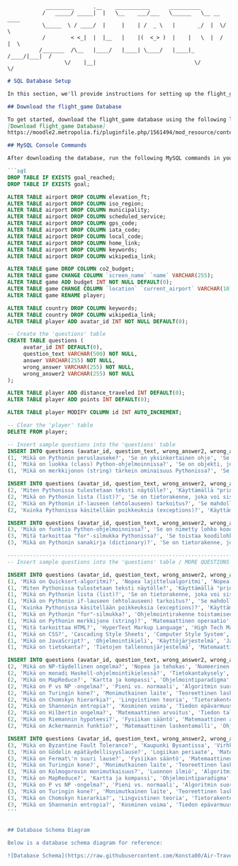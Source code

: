      
                                    
                _________      .__    ___________      __________              
               /   _____/ _____|  |   \__    ___/___   \______   \__ __  ____  
               \_____  \ / ____/  |     |    | /  _ \   |       _/  |  \/    \ 
               /        < <_|  |  |__   |    |(  <_> )  |    |   \  |  /   |  \
              /_______  /\__   |____/   |____| \____/   |____|_  /____/|___|  /
                      \/    |__|                               \/           \/ 

```markdown
# SQL Database Setup

In this section, we'll provide instructions for setting up the flight_game database and making necessary schema changes. 

## Download the flight_game Database

To get started, download the flight_game database using the following link:
[Download flight_game Database]
https://moodle2.metropolia.fi/pluginfile.php/1561494/mod_resource/content/1/lp.sql

## MySQL Console Commands

After downloading the database, run the following MySQL commands in your console to make the required modifications:

```sql
DROP TABLE IF EXISTS goal_reached;
DROP TABLE IF EXISTS goal;

ALTER TABLE airport DROP COLUMN elevation_ft;
ALTER TABLE airport DROP COLUMN iso_region;
ALTER TABLE airport DROP COLUMN municipality;
ALTER TABLE airport DROP COLUMN scheduled_service;
ALTER TABLE airport DROP COLUMN gps_code;
ALTER TABLE airport DROP COLUMN iata_code;
ALTER TABLE airport DROP COLUMN local_code;
ALTER TABLE airport DROP COLUMN home_link;
ALTER TABLE airport DROP COLUMN keywords;
ALTER TABLE airport DROP COLUMN wikipedia_link;

ALTER TABLE game DROP COLUMN co2_budget;
ALTER TABLE game CHANGE COLUMN `screen_name` `name` VARCHAR(255);
ALTER TABLE game ADD budget INT NOT NULL DEFAULT(0);
ALTER TABLE game CHANGE COLUMN `location` `current_airport` VARCHAR(10);
ALTER TABLE game RENAME player;

ALTER TABLE country DROP COLUMN keywords;
ALTER TABLE country DROP COLUMN wikipedia_link;
ALTER TABLE player ADD avatar_id INT NOT NULL DEFAULT(0);

-- Create the 'questions' table
CREATE TABLE questions (
     avatar_id INT DEFAULT(0),
     question_text VARCHAR(500) NOT NULL,
     answer VARCHAR(255) NOT NULL,
     wrong_answer VARCHAR(255) NOT NULL,
     wrong_answer2 VARCHAR(255) NOT NULL
);

ALTER TABLE player ADD distance_traveled INT DEFAULT(0);
ALTER TABLE player ADD points INT DEFAULT(0);

ALTER TABLE player MODIFY COLUMN id INT AUTO_INCREMENT;

-- Clear the 'player' table
DELETE FROM player;

-- Insert sample questions into the 'questions' table
INSERT INTO questions (avatar_id, question_text, wrong_answer2, wrong_answer, answer) VALUES
(1, 'Mikä on Pythonin peruslauseke?', 'Se on yksinkertainen ohje', 'Se suorittaa tietyn tehtävän', 'Peruslauseke Pythonissa on "print()"'),
(1, 'Mikä on luokka (class) Python-ohjelmoinnissa?', 'Se on objekti, joka voi sisältää toiminnallisuutta', 'Se on Pythonin avainsana', 'Luokka on objekti, joka voi sisältää toiminnallisuutta'),
(1, 'Mikä on merkkijonon (string) tärkein ominaisuus Pythonissa?', 'Se voi sisältää tekstiä', 'Se on vain numero', 'Merkkijono voi sisältää tekstiä');

INSERT INTO questions (avatar_id, question_text, wrong_answer2, wrong_answer, answer) VALUES
(2, 'Miten Pythonissa tulostetaan teksti näytölle?', 'Käyttämällä "print()" -funktiota', 'Käyttämällä "input()" -funktiota', 'Pythonissa teksti tulostetaan näytölle käyttämällä "print()" -funktiota'),
(2, 'Mikä on Pythonin lista (list)?', 'Se on tietorakenne, joka voi sisältää useita alkioita', 'Se on Pythonin versio sanakirjasta', 'Lista on tietorakenne, joka voi sisältää useita alkioita'),
(2, 'Mikä on Pythonin if-lauseen (ehtolauseen) tarkoitus?', 'Se mahdollistaa ehtoisen suorituksen', 'Se lopettaa ohjelman suorituksen', 'If-lause mahdollistaa ehtoisen suorituksen riippuen annetusta ehdosta'),
(2, 'Kuinka Pythonissa käsitellään poikkeuksia (exceptions)?', 'Käyttämällä try ja except lohkoja', 'Poikkeuksia ei voi käsitellä Pythonissa', 'Pythonissa poikkeuksia käsitellään try ja except lohkoilla');

INSERT INTO questions (avatar_id, question_text, wrong_answer2, wrong_answer, answer) VALUES
(3, 'Mikä on funktio Python-ohjelmoinnissa?', 'Se on nimetty lohko koodia', 'Se on tietorakenne', 'Funktio on nimetty lohko koodia, joka suorittaa tietyn tehtävän'),
(3, 'Mitä tarkoittaa "for"-silmukka Pythonissa?', 'Se toistaa koodilohkoa useita kertoja', 'Se lopettaa ohjelman suorituksen', '"for"-silmukka toistaa koodilohkoa useita kertoja annetun ehdon perusteella'),
(3, 'Mikä on Pythonin sanakirja (dictionary)?', 'Se on tietorakenne, joka sisältää avain-arvo -pareja', 'Se on lista', 'Sanakirja on tietorakenne, joka sisältää avain-arvo -pareja');

-----------------------------------------------------------------------
-- Insert sample questions into the 'questions' table / MORE QUESTIONS

INSERT INTO questions (avatar_id, question_text, wrong_answer2, wrong_answer, answer) VALUES
(1, 'Mikä on Quicksort-algoritmi?', 'Nopea lajittelualgoritmi', 'Nopea internet-yhteys', 'Tehokas lajittelualgoritmi'),
(1, 'Miten Pythonissa tulostetaan teksti näytölle?', 'Käyttämällä "print()" -funktiota', 'Käyttämällä "input()" -funktiota', 'Pythonissa teksti tulostetaan näytölle käyttämällä "print()" -funktiota'),
(1, 'Mikä on Pythonin lista (list)?', 'Se on tietorakenne, joka voi sisältää useita alkioita', 'Se on Pythonin versio sanakirjasta', 'Lista on tietorakenne, joka voi sisältää useita alkioita'),
(1, 'Mikä on Pythonin if-lauseen (ehtolauseen) tarkoitus?', 'Se mahdollistaa ehtoisen suorituksen', 'Se lopettaa ohjelman suorituksen', 'If-lause mahdollistaa ehtoisen suorituksen riippuen annetusta ehdosta'),
(1, 'Kuinka Pythonissa käsitellään poikkeuksia (exceptions)?', 'Käyttämällä try ja except lohkoja', 'Poikkeuksia ei voi käsitellä Pythonissa', 'Pythonissa poikkeuksia käsitellään try ja except lohkoilla'),
(1, 'Mikä on Pythonin "for"-silmukka?', 'Ohjelmointirakenne toistamiseen', 'Matemaattinen kaava', 'Pythonin for-silmukka toistaa tiettyä koodilohkoa annetun määrän kertoja'),
(1, 'Mikä on Pythonin merkkijono (string)?', 'Matemaattinen operaatio', 'Sarja numeroita', 'Merkkijono Pythonissa on tietotyyppi, joka sisältää tekstiä'),
(1, 'Mitä tarkoittaa HTML?', 'HyperText Markup Language', 'High Tech Machine Learning', 'HTML on lyhenne sanoista HyperText Markup Language'),
(1, 'Mikä on CSS?', 'Cascading Style Sheets', 'Computer Style System', 'CSS on lyhenne sanoista Cascading Style Sheets'),
(1, 'Mikä on JavaScript?', 'Ohjelmointikieli', 'Käyttöjärjestelmä', 'JavaScript on ohjelmointikieli, joka mahdollistaa vuorovaikutuksen verkkosivujen kanssa'),
(1, 'Mikä on tietokanta?', 'Tietojen tallennusjärjestelmä', 'Matemaattinen kaava', 'Tietokanta on järjestelmä tietojen tallentamiseen, hallintaan ja haettavaksi tekemiseen');

INSERT INTO questions (avatar_id, question_text, wrong_answer2, wrong_answer, answer) VALUES
(2, 'Mikä on NP-täydellinen ongelma?', 'Nopea ja tehokas', 'Numeerinen ja positiivinen', 'Ei tiedossa oleva tehokas ratkaisu'),
(2, 'Mikä on monadi Haskell-ohjelmointikielessä?', 'Tietokantakysely', 'Ohjelmistosuunnittelumalli', 'Laskennallinen tyyli'),
(2, 'Mikä on MapReduce?', 'Kartta ja kompassi', 'Ohjelmointiparadigma', 'Funktionaalinen ohjelmointikieli'),
(2, 'Mikä on P vs NP -ongelma?', 'Pieni vs. normaali', 'Algoritmin suoritusaika vs. ei-polynominen aika', 'Matemaattinen pähkinä'),
(2, 'Mikä on Turingin kone?', 'Monimutkainen laite', 'Teoreettinen laskentamalli', 'Nopea tietokone'),
(2, 'Mikä on Chomskyn hierarkia?', 'Lingvistinen teoria', 'Tietorakenteiden luokitus', 'Ohjelmointikielen syntaksi'),
(2, 'Mikä on Shannonin entropia?', 'Kosminen voima', 'Tiedon epävarmuusmittari', 'Kvanttifysiikan laki'),
(2, 'Mikä on Hilbertin ongelma?', 'Matemaattinen arvoitus', 'Tiedon tallennusmenetelmä', 'Avaruuden geometria'),
(2, 'Mikä on Riemannin hypoteesi?', 'Fysiikan sääntö', 'Matemaattinen arvaus', 'Matemaattinen lause'),
(2, 'Mikä on Ackermannin funktio?', 'Matemaattinen laskentamalli', 'Ohjelmointikielen funktio', 'Nopeasti kasvava matemaattinen funktio');

INSERT INTO questions (avatar_id, question_text, wrong_answer2, wrong_answer, answer) VALUES
(3, 'Mikä on Byzantine Fault Tolerance?', 'Kaupunki Bysantissa', 'Virhkeenkestävyysjärjestelmä', 'Historiallinen tapahtuma'),
(3, 'Mikä on Gödelin epätäydellisyyslause?', 'Logiikan periaate', 'Matemaattinen paradoksi', 'Matemaattinen lause'),
(3, 'Mikä on Fermat\'n suuri lause?', 'Fysiikan sääntö', 'Matemaattinen arvoitus', 'Matemaattinen lause'),
(3, 'Mikä on Turingin kone?', 'Monimutkainen laite', 'Teoreettinen laskentamalli', 'Nopea tietokone'),
(3, 'Mikä on Kolmogorovin monimutkaisuus?', 'Luonnon ilmiö', 'Algoritmin monimutkaisuusmittari', 'Matemaattinen käsite'),
(3, 'Mikä on MapReduce?', 'Kartta ja kompassi', 'Ohjelmointiparadigma', 'Funktionaalinen ohjelmointikieli'),
(3, 'Mikä on P vs NP -ongelma?', 'Pieni vs. normaali', 'Algoritmin suoritusaika vs. ei-polynominen aika', 'Matemaattinen pähkinä'),
(3, 'Mikä on Turingin kone?', 'Monimutkainen laite', 'Teoreettinen laskentamalli', 'Nopea tietokone'),
(3, 'Mikä on Chomskyn hierarkia?', 'Lingvistinen teoria', 'Tietorakenteiden luokitus', 'Ohjelmointikielen syntaksi'),
(3, 'Mikä on Shannonin entropia?', 'Kosminen voima', 'Tiedon epävarmuusmittari', 'Kvanttifysiikan laki');
'''


## Database Schema Diagram

Below is a database schema diagram for reference:

![Database Schema](https://raw.githubusercontent.com/Konsta00/Air-Travellers-Challenge/main/images/ER_V2.png)
```
